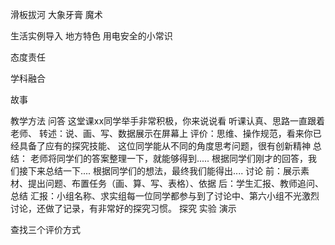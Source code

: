 滑板拔河
大象牙膏
魔术

生活实例导入
地方特色
用电安全的小常识

态度责任

学科融合

故事


教学方法
问答
这堂课xx同学举手非常积极，你来说说看
听课认真、思路一直跟着老师、
转述：说、画、写、数据展示在屏幕上
评价：思维、操作规范，看来你已经具备了应有的探究技能、
这位同学能从不同的角度思考问题，很有创新精神
总结：
老师将同学们的答案整理一下，就能够得到.....
根据同学们刚才的回答，我们接下来总结一下....
根据同学们的想法，最终我们能得出....
讨论
前：展示素材、提出问题、布置任务（画、算、写、表格）、依据
后：学生汇报、教师追问、总结
汇报：小组名称、求实组每一位同学都参与到了讨论中、第六小组不光激烈讨论，还做了记录，有非常好的探究习惯。
探究
实验
演示



查找三个评价方式
